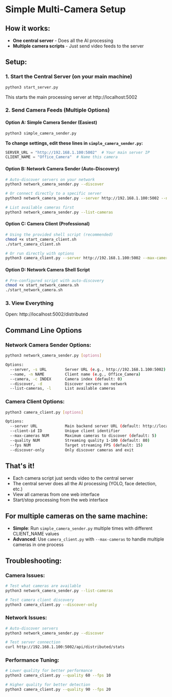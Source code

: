 # Simple Multi-Camera Setup

## How it works:
- **One central server** - Does all the AI processing
- **Multiple camera scripts** - Just send video feeds to the server

## Setup:

### 1. Start the Central Server (on your main machine)
```bash
python3 start_server.py
```
This starts the main processing server at http://localhost:5002

### 2. Send Camera Feeds (Multiple Options)

#### Option A: Simple Camera Sender (Easiest)
```bash
python3 simple_camera_sender.py
```

**To change settings, edit these lines in `simple_camera_sender.py`:**
```python
SERVER_URL = "http://192.168.1.100:5002"  # Your main server IP
CLIENT_NAME = "Office_Camera"  # Name this camera
```

#### Option B: Network Camera Sender (Auto-Discovery)
```bash
# Auto-discover servers on your network
python3 network_camera_sender.py --discover

# Or connect directly to a specific server
python3 network_camera_sender.py --server http://192.168.1.100:5002 --name "Office_Camera"

# List available cameras first
python3 network_camera_sender.py --list-cameras
```

#### Option C: Camera Client (Professional)
```bash
# Using the provided shell script (recommended)
chmod +x start_camera_client.sh
./start_camera_client.sh

# Or run directly with options
python3 camera_client.py --server http://192.168.1.100:5002 --max-cameras 3 --quality 90
```

#### Option D: Network Camera Shell Script
```bash
# Pre-configured script with auto-discovery
chmod +x start_network_camera.sh
./start_network_camera.sh
```

### 3. View Everything
Open: http://localhost:5002/distributed

## Command Line Options

### Network Camera Sender Options:
```bash
python3 network_camera_sender.py [options]

Options:
  --server, -s URL        Server URL (e.g., http://192.168.1.100:5002)
  --name, -n NAME         Client name (e.g., Office_Camera)
  --camera, -c INDEX      Camera index (default: 0)
  --discover, -d          Discover servers on network
  --list-cameras, -l      List available cameras
```

### Camera Client Options:
```bash
python3 camera_client.py [options]

Options:
  --server URL            Main backend server URL (default: http://localhost:5002)
  --client-id ID          Unique client identifier
  --max-cameras NUM       Maximum cameras to discover (default: 5)
  --quality NUM           Streaming quality 1-100 (default: 80)
  --fps NUM               Target streaming FPS (default: 15)
  --discover-only         Only discover cameras and exit
```

## That's it!

- Each camera script just sends video to the central server
- The central server does all the AI processing (YOLO, face detection, etc.)
- View all cameras from one web interface
- Start/stop processing from the web interface

## For multiple cameras on the same machine:
- **Simple**: Run `simple_camera_sender.py` multiple times with different CLIENT_NAME values
- **Advanced**: Use `camera_client.py` with `--max-cameras` to handle multiple cameras in one process

## Troubleshooting:

### Camera Issues:
```bash
# Test what cameras are available
python3 network_camera_sender.py --list-cameras

# Test camera client discovery
python3 camera_client.py --discover-only
```

### Network Issues:
```bash
# Auto-discover servers
python3 network_camera_sender.py --discover

# Test server connection
curl http://192.168.1.100:5002/api/distributed/stats
```

### Performance Tuning:
```bash
# Lower quality for better performance
python3 camera_client.py --quality 60 --fps 10

# Higher quality for better detection
python3 camera_client.py --quality 90 --fps 20
```
